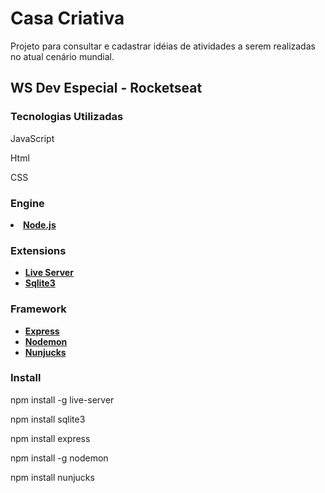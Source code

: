 # Casa Criativa
<p>Projeto para consultar e cadastrar idéias de atividades a serem realizadas no atual cenário mundial.</p>

## WS Dev Especial - Rocketseat

### Tecnologias Utilizadas
<p>JavaScript</p>
<p>Html</p>
<p>CSS</p>

### Engine
<li>
    <strong><a href="https://nodejs.org/en/" rel="nofollow">Node.js</a></strong>
</li>

### Extensions
<ul>
    <li>
        <strong><a href="https://www.npmjs.com/package/live-server)" rel="nofollow">Live Server</a></strong>
    </li>
    <li>
        <strong><a href="https://www.npmjs.com/package/sqlite3" rel="nofollow">Sqlite3</a></strong>
    </li>    
</ul>

### Framework
<ul>
    <li>
        <strong><a href="https://www.npmjs.com/package/express)" rel="nofollow">Express</a></strong>
    </li>
    <li>
        <strong><a href="https://www.npmjs.com/package/nodemon" rel="nofollow">Nodemon</a></strong>
    </li>
    <li>
        <strong><a href="https://www.npmjs.com/package/nunjucks" rel="nofollow">Nunjucks</a></strong>
    </li>
</ul>

### Install
<p>npm install -g live-server</p>
<p>npm install sqlite3</p>
<p>npm install express</p>
<p>npm install -g nodemon</p>
<p>npm install nunjucks</p>





